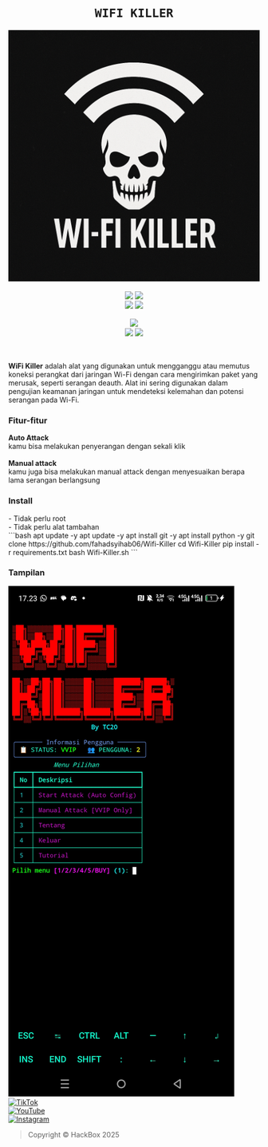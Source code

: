 <h1 align="center"><code>WIFI KILLER</code></h1> <p align="center"> <img src="https://github.com/fahadsyihab06/Wifi-Killer/blob/main/file_00000000e28c61f48d7ec9338b9f317b.png" width="590"><br><br>
  <img src="https://img.shields.io/static/v1?label=HackingCommunity&color=green&message=+&logo=nano&logoColor=white&style=for-the-badge">
  <img src="https://img.shields.io/static/v1?label=Author&color=green&message=Fahad&logo=nim&logoColor=white&style=for-the-badge"><br>
  <img src="https://img.shields.io/github/stars/fahadsyihab06/Wifi-Killer?logo=github&style=for-the-badge">
  <img src="https://img.shields.io/static/v1?label=Version&color=green&message=0.0.1&logo=Clockify&logoColor=white&style=for-the-badge"><br><br>
  <img src="https://img.shields.io/github/contributors/fahadsyihab06/Wifi-Killer?logo=apache&style=for-the-badge"><br>
  <img src="https://img.shields.io/static/v1?label=Termux&color=green&message=+&logo=Iterm2&logoColor=white&style=flat">
  <img src="https://img.shields.io/github/forks/fahadsyihab06/Wifi-Killer?logo=github&style=flat"><br>
<br><br>

<b>WiFi Killer</b> adalah alat yang digunakan untuk mengganggu atau memutus koneksi perangkat dari jaringan Wi-Fi dengan cara mengirimkan paket yang merusak, seperti serangan deauth. Alat ini sering digunakan dalam pengujian keamanan jaringan untuk mendeteksi kelemahan dan potensi serangan pada Wi-Fi.

<h3>Fitur-fitur</h3>
<b>Auto Attack</b><br>
kamu bisa melakukan penyerangan dengan sekali klik<br>
<br>
<b>Manual attack</b><br>
kamu juga bisa melakukan manual attack dengan menyesuaikan berapa lama serangan berlangsung

<h3>Install</h3>
- Tidak perlu root <br>
- Tidak perlu alat tambahan
<br>
```bash
apt update -y
apt update -y
apt install git -y
apt install python -y
git clone https://github.com/fahadsyihab06/Wifi-Killer
cd Wifi-Killer
pip install -r requirements.txt
bash Wifi-Killer.sh
```

<h3>Tampilan</h3>
<img src="Screenshot_20250622-172348.jpg"/>

<div>
<a href="https://www.tiktok.com/@hackbox_id?_t=ZS-8xPmTgfrpMA&_r=1" target="_blank">
  <img src="https://img.shields.io/badge/TikTok-000000?style=for-the-badge&logo=tiktok&logoColor=white" alt="TikTok">
</a><br>

<a href="https://youtube.com/@hackboxid?si=hpJStjoGQpR1zw_5" target="_blank">
  <img src="https://img.shields.io/badge/YouTube-FF0000?style=for-the-badge&logo=youtube&logoColor=white" alt="YouTube">
</a><br>

<a href="https://www.instagram.com/hackbox_id?igsh=MTIxcTYxYmh6NTZmdg==" target="_blank">
  <img src="https://img.shields.io/badge/Instagram-E4405F?style=for-the-badge&logo=instagram&logoColor=white" alt="Instagram">
</a><br>
</div>

> Copyright © HackBox 2025
> 

